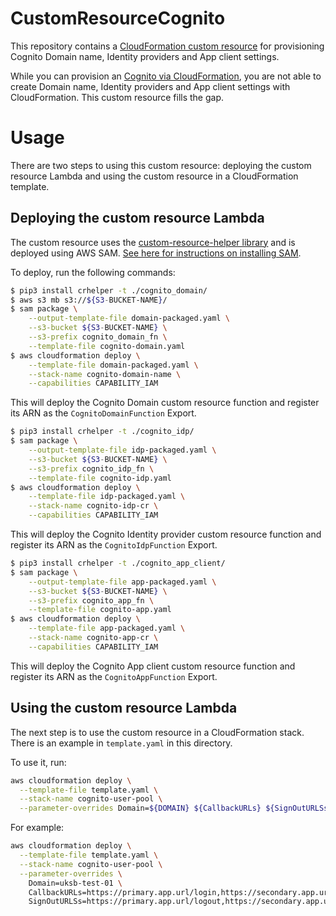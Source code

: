 # CustomResourceCognito

This repository contains a [CloudFormation custom resource](https://docs.aws.amazon.com/AWSCloudFormation/latest/UserGuide/template-custom-resources.html) for provisioning Cognito Domain name, Identity providers and App client settings.

While you can provision an [Cognito via CloudFormation](https://docs.aws.amazon.com/AWSCloudFormation/latest/UserGuide/aws-resource-cognito-userpool.html), you are not able to create Domain name, Identity providers and App client settings with CloudFormation. This custom resource fills the gap.

# Usage

There are two steps to using this custom resource: deploying the custom resource Lambda and using the custom resource in a CloudFormation template.

## Deploying the custom resource Lambda

The custom resource uses the [custom-resource-helper library](https://github.com/aws-cloudformation/custom-resource-helper) and is deployed using AWS SAM. [See here for instructions on installing SAM](https://docs.aws.amazon.com/serverless-application-model/latest/developerguide/serverless-sam-cli-install.html).

To deploy, run the following commands:

```bash
$ pip3 install crhelper -t ./cognito_domain/
$ aws s3 mb s3://${S3-BUCKET-NAME}/
$ sam package \
    --output-template-file domain-packaged.yaml \
    --s3-bucket ${S3-BUCKET-NAME} \
    --s3-prefix cognito_domain_fn \
    --template-file cognito-domain.yaml
$ aws cloudformation deploy \
    --template-file domain-packaged.yaml \
    --stack-name cognito-domain-name \
    --capabilities CAPABILITY_IAM
```

This will deploy the Cognito Domain custom resource function and register its ARN as the `CognitoDomainFunction` Export.

```bash
$ pip3 install crhelper -t ./cognito_idp/
$ sam package \
    --output-template-file idp-packaged.yaml \
    --s3-bucket ${S3-BUCKET-NAME} \
    --s3-prefix cognito_idp_fn \
    --template-file cognito-idp.yaml
$ aws cloudformation deploy \
    --template-file idp-packaged.yaml \
    --stack-name cognito-idp-cr \
    --capabilities CAPABILITY_IAM    
```

This will deploy the Cognito Identity provider custom resource function and register its ARN as the `CognitoIdpFunction` Export.

```bash
$ pip3 install crhelper -t ./cognito_app_client/
$ sam package \
    --output-template-file app-packaged.yaml \
    --s3-bucket ${S3-BUCKET-NAME} \
    --s3-prefix cognito_app_fn \
    --template-file cognito-app.yaml
$ aws cloudformation deploy \
    --template-file app-packaged.yaml \
    --stack-name cognito-app-cr \
    --capabilities CAPABILITY_IAM
```
This will deploy the Cognito App client custom resource function and register its ARN as the `CognitoAppFunction` Export.

## Using the custom resource Lambda

The next step is to use the custom resource in a CloudFormation stack. There is an example in `template.yaml` in this directory.

To use it, run:

```bash
aws cloudformation deploy \
  --template-file template.yaml \
  --stack-name cognito-user-pool \
  --parameter-overrides Domain=${DOMAIN} ${CallbackURLs} ${SignOutURLSs}
```

For example:

```bash
aws cloudformation deploy \
  --template-file template.yaml \
  --stack-name cognito-user-pool \
  --parameter-overrides \
    Domain=uksb-test-01 \
    CallbackURLs=https://primary.app.url/login,https://secondary.app.url/login \
    SignOutURLSs=https://primary.app.url/logout,https://secondary.app.url/logout
```